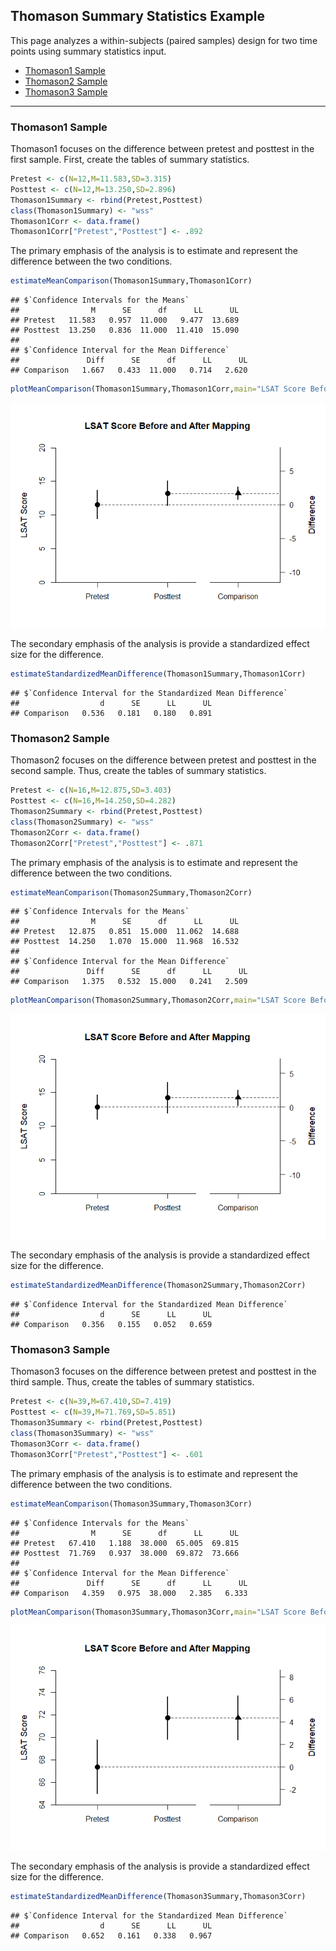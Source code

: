 
## Thomason Summary Statistics Example

This page analyzes a within-subjects (paired samples) design for two
time points using summary statistics input.

- [Thomason1 Sample](#thomason1-sample)
- [Thomason2 Sample](#thomason2-sample)
- [Thomason3 Sample](#thomason3-sample)

------------------------------------------------------------------------

### Thomason1 Sample

Thomason1 focuses on the difference between pretest and posttest in the
first sample. First, create the tables of summary statistics.

``` r
Pretest <- c(N=12,M=11.583,SD=3.315)
Posttest <- c(N=12,M=13.250,SD=2.896)
Thomason1Summary <- rbind(Pretest,Posttest)
class(Thomason1Summary) <- "wss"
Thomason1Corr <- data.frame()
Thomason1Corr["Pretest","Posttest"] <- .892
```

The primary emphasis of the analysis is to estimate and represent the
difference between the two conditions.

``` r
estimateMeanComparison(Thomason1Summary,Thomason1Corr)
```

    ## $`Confidence Intervals for the Means`
    ##                M      SE      df      LL      UL
    ## Pretest   11.583   0.957  11.000   9.477  13.689
    ## Posttest  13.250   0.836  11.000  11.410  15.090
    ## 
    ## $`Confidence Interval for the Mean Difference`
    ##               Diff      SE      df      LL      UL
    ## Comparison   1.667   0.433  11.000   0.714   2.620

``` r
plotMeanComparison(Thomason1Summary,Thomason1Corr,main="LSAT Score Before and After Mapping",ylab="LSAT Score",ylim=c(0,20),values=FALSE)
```

![](figures/Thomason1-Summary-Comparison-1.png)<!-- -->

The secondary emphasis of the analysis is provide a standardized effect
size for the difference.

``` r
estimateStandardizedMeanDifference(Thomason1Summary,Thomason1Corr)
```

    ## $`Confidence Interval for the Standardized Mean Difference`
    ##                  d      SE      LL      UL
    ## Comparison   0.536   0.181   0.180   0.891

### Thomason2 Sample

Thomason2 focuses on the difference between pretest and posttest in the
second sample. Thus, create the tables of summary statistics.

``` r
Pretest <- c(N=16,M=12.875,SD=3.403)
Posttest <- c(N=16,M=14.250,SD=4.282)
Thomason2Summary <- rbind(Pretest,Posttest)
class(Thomason2Summary) <- "wss"
Thomason2Corr <- data.frame()
Thomason2Corr["Pretest","Posttest"] <- .871
```

The primary emphasis of the analysis is to estimate and represent the
difference between the two conditions.

``` r
estimateMeanComparison(Thomason2Summary,Thomason2Corr)
```

    ## $`Confidence Intervals for the Means`
    ##                M      SE      df      LL      UL
    ## Pretest   12.875   0.851  15.000  11.062  14.688
    ## Posttest  14.250   1.070  15.000  11.968  16.532
    ## 
    ## $`Confidence Interval for the Mean Difference`
    ##               Diff      SE      df      LL      UL
    ## Comparison   1.375   0.532  15.000   0.241   2.509

``` r
plotMeanComparison(Thomason2Summary,Thomason2Corr,main="LSAT Score Before and After Mapping",ylab="LSAT Score",ylim=c(0,20),values=FALSE)
```

![](figures/Thomason2-Summary-Comparison-1.png)<!-- -->

The secondary emphasis of the analysis is provide a standardized effect
size for the difference.

``` r
estimateStandardizedMeanDifference(Thomason2Summary,Thomason2Corr)
```

    ## $`Confidence Interval for the Standardized Mean Difference`
    ##                  d      SE      LL      UL
    ## Comparison   0.356   0.155   0.052   0.659

### Thomason3 Sample

Thomason3 focuses on the difference between pretest and posttest in the
third sample. Thus, create the tables of summary statistics.

``` r
Pretest <- c(N=39,M=67.410,SD=7.419)
Posttest <- c(N=39,M=71.769,SD=5.851)
Thomason3Summary <- rbind(Pretest,Posttest)
class(Thomason3Summary) <- "wss"
Thomason3Corr <- data.frame()
Thomason3Corr["Pretest","Posttest"] <- .601
```

The primary emphasis of the analysis is to estimate and represent the
difference between the two conditions.

``` r
estimateMeanComparison(Thomason3Summary,Thomason3Corr)
```

    ## $`Confidence Intervals for the Means`
    ##                M      SE      df      LL      UL
    ## Pretest   67.410   1.188  38.000  65.005  69.815
    ## Posttest  71.769   0.937  38.000  69.872  73.666
    ## 
    ## $`Confidence Interval for the Mean Difference`
    ##               Diff      SE      df      LL      UL
    ## Comparison   4.359   0.975  38.000   2.385   6.333

``` r
plotMeanComparison(Thomason3Summary,Thomason3Corr,main="LSAT Score Before and After Mapping",ylab="LSAT Score",values=FALSE)
```

![](figures/Thomason3-Summary-Comparison-1.png)<!-- -->

The secondary emphasis of the analysis is provide a standardized effect
size for the difference.

``` r
estimateStandardizedMeanDifference(Thomason3Summary,Thomason3Corr)
```

    ## $`Confidence Interval for the Standardized Mean Difference`
    ##                  d      SE      LL      UL
    ## Comparison   0.652   0.161   0.338   0.967
